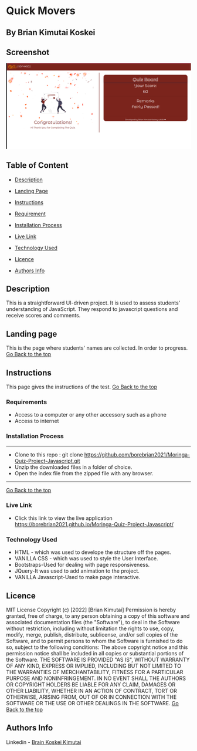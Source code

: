 # Quick Movers
## By Brian Kimutai Koskei
## Screenshot
 ![image](./assets/images/screenshort.png)
 ## Table of Content
 - [Description](#description)
 - [Landing Page](#Landing-Page)
 - [Instructions](#Instructions)
 - [Requirement](#Requirement)

 - [Installation Process](#installation-Process)
 - [Live Link](#Live-Link)
 - [Technology  Used](#technology-Used)
 - [Licence](#licence)
 - [Authors Info](#Authors-Info)
 ## Description
 <p>This is a straightforward UI-driven project. It is used to assess students' understanding of JavaScript. They respond to javascript questions and receive scores and comments.</p>

## Landing page
This is the page where students' names are collected. In order to progress.
[Go Back to the top](#Screenshot)

## Instructions
This page gives the instructions of the test.
[Go Back to the top](#Screenshot)

 ###  Requirements
 * Access to  a computer or any other accessory such as a phone
 * Access to internet
 
 ### Installation Process
 ****
* Clone to this repo : git clone https://github.com/borebrian2021/Moringa-Quiz-Project-Javascript.git
* Unzip the downloaded files in a folder of choice.
* Open the index file from the zipped file with any browser.
 ****
 [Go Back to the top](#Screenshot)
### Live Link
- Click this link to view the live application https://borebrian2021.github.io/Moringa-Quiz-Project-Javascript/
### Technology  Used
* HTML - which was used to develope the structure off the pages.
* VANILLA CSS - which was used to style the User Interface.
* Bootstraps-Used for dealing with page responsiveness.
* JQuery-It was used to add animation to the project.
* VANILLA Javascript-Used to make page interactive.



## Licence
MIT License
Copyright (c) [2022] [Brian Kimutai]
Permission is hereby granted, free of charge, to any person obtaining a copy
of this software and associated documentation files (the "Software"), to deal
in the Software without restriction, including without limitation the rights
to use, copy, modify, merge, publish, distribute, sublicense, and/or sell
copies of the Software, and to permit persons to whom the Software is
furnished to do so, subject to the following conditions:
The above copyright notice and this permission notice shall be included in all
copies or substantial portions of the Software.
THE SOFTWARE IS PROVIDED "AS IS", WITHOUT WARRANTY OF ANY KIND, EXPRESS OR
IMPLIED, INCLUDING BUT NOT LIMITED TO THE WARRANTIES OF MERCHANTABILITY,
FITNESS FOR A PARTICULAR PURPOSE AND NONINFRINGEMENT. IN NO EVENT SHALL THE
AUTHORS OR COPYRIGHT HOLDERS BE LIABLE FOR ANY CLAIM, DAMAGES OR OTHER
LIABILITY, WHETHER IN AN ACTION OF CONTRACT, TORT OR OTHERWISE, ARISING FROM,
OUT OF OR IN CONNECTION WITH THE SOFTWARE OR THE USE OR OTHER DEALINGS IN THE
SOFTWARE.
[Go Back to the top](#Screenshot)
## Authors Info
Linkedin - [Brain Koskei Kimutai](https://www.linkedin.com/in/bore-brian-5655b814b/)
<!-- [Go Back to the top](#delani-studio) -->